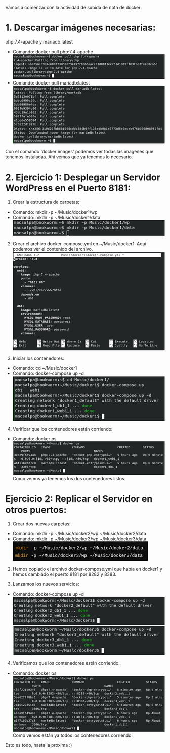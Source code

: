 Vamos a comenzar con la actividad de subida de nota de docker:

# 1. Descargar imágenes necesarias:
php:7.4-apache y mariadb:latest
- Comando: docker pull php:7.4-apache
  ![](images/apache.png)
- Comando: docker pull mariadb:latest
  ![](images/mariadb.png)  

Con el comando 'docker images' podemos ver todas las imagenes que tenemos 
instaladas.
Ahí vemos que ya tenemos lo necesario.

# 2. Ejercicio 1: Desplegar un Servidor WordPress en el Puerto 8181:
1. Crear la estructura de carpetas:
- Comando: mkdir -p ~/Music/docker1/wp
- Comando: mkdir -p ~/Music/docker1/data
  ![](images/Screenshot_20250312_132351.png)

2. Crear el archivo docker-compose.yml en ~/Music/docker1:
Aquí podemos ver el contenido del archivo.
![](images/Screenshot_20250312_140439.png)

4. Iniciar los contenedores:
- Comando: cd ~/Music/docker1
- Comando: docker-compose up -d
  ![](images/Screenshot_20250312_140639.png)

4. Verificar que los contenedores están corriendo:
- Comando: docker ps
  ![](images/Screenshot_20250312_184418.png)
Como vemos ya tenemos los dos contenedores listos.

# Ejercicio 2: Replicar el Servidor en otros puertos:
1. Crear dos nuevas carpetas:
- Comando: mkdir -p ~/Music/docker2/wp ~/Music/docker2/data
- Comando: mkdir -p ~/Music/docker3/wp ~/Music/docker3/data
  ![](images/Screenshot_20250312_184444.png)

2. Hemos copiado el archivo docker-compose.yml que había en docker1 y 
hemos cambiado el puerto 8181 por 8282 y 8383.

3. Lanzamos los nuevos servicios:
- Comando: docker-compose up -d
  ![](images/Screenshot_20250312_194146.png)
  ![](images/Screenshot_20250312_194109.png)

4. Verificamos que los contenedores están corriendo:
- Comando: docker ps
  ![](images/Screenshot_20250312_194701.png)
Como vemos están ya todos los contenedores corriendo.

Esto es todo, hasta la próxima :)
